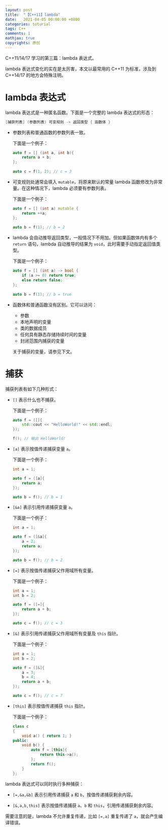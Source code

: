 ```yaml
---
layout: post
title:  "【C++11】lambda"
date:   2021-04-05 00:00:00 +0800
categories: toturial
tags: C++
comments: 1
mathjax: true
copyrights: 原创
---
```


C++11/14/17 学习的第三篇：lambda 表达式。

lambda 表达式变化的实在是太厉害，本文以最常用的 C++11 为标准，涉及到 C++14/17 的地方会特殊注明。

# lambda 表达式

lambda 表达式是一种匿名函数。下面是一个完整的 lambda 表达式的形态：

```cpp
[捕获列表] (参数列表) 可变规则 -> 返回类型 { 函数体 }
```

- 参数列表和普通函数的参数列表一致。

  下面是一个例子：

  ```cpp
  auto f = [] (int a, int b){
      return a + b;
  };
  	
  auto c = f(1, 2); // c = 3
  ```

- 可变规则处通常会填入 `mutable`，将原来默认的常量 lambda 函数修改为非常量。在这种情况下，lambda 必须要有参数列表。

  下面是一个例子：

  ```cpp
  auto f = [] (int a) mutable {
      return ++a;
  };
  	
  auto b = f(1); // b = 2
  ```

- lambda 会自动推导返回类型，一般情况下不用加。但如果函数体内有多个 `return` 语句，lambda 自动推导的结果为 `void`，此时需要手动指定返回值类型。

  下面是一个例子：

  ```cpp
  auto f = [] (int a) -> bool {
      if (a >= 0) return true;
      else return false;
  };
  	
  auto b = f(1); // b = true
  ```
  
- 函数体和普通函数没有区别。它可以访问：
  - 参数
  - 本地声明的变量
  - 类的数据成员
  - 任何具有静态存储持续时间的变量
  - 封闭范围内捕获的变量
  
  关于捕获的变量，请参见下文。

# 捕获

捕获列表有如下几种形式：

- `[]` 表示什么也不捕获。

  下面是一个例子：

  ```cpp
  auto f = ([]{ 
      std::cout << "HelloWorld!" << std::endl; 
  });
  
  f(); // 输出 HelloWorld!
  ```

- `[a]` 表示按值传递捕获变量 `a`。

  下面是一个例子：

  ```cpp
  int a = 1;
  
  auto f = ([a]{ 
      return a; 
  });
  
  auto b = f(); // b = 1
  ```

- `[&a]` 表示引用传递捕获变量 `a`。

  下面是一个例子：

  ```cpp
  int a = 1;
  
  auto f = ([&a]{ 
      a = 2;
      return a;
  });
  
  auto b = f(); // b = 2
  ```

- `[=]` 表示按值传递捕获父作用域所有变量。

  下面是一个例子：

  ```cpp
  int a = 1;
  int b = 2;
  
  auto f = ([=]{ 
      return a + b; 
  });
  
  auto c = f(); // c = 3
  ```

- `[&]` 表示引用传递捕获父作用域所有变量及 `this` 指针。

  下面是一个例子：

  ```cpp
  int a = 1;
  int b = 2;
  
  auto f = ([&]{ 
      a = 3;
      b = 4;
      return a + b; 
  });
  
  auto c = f(); // c = 7
  ```

- `[this]` 表示按值传递捕获 `this` 指针。

  下面是一个例子：
  
  ```cpp
  class c
  {
      void a() { return 1; }
  public:
      void b() {
          auto f = [this]{ 
              return this->a(); 
          };
          return f();
      }
  };
  ```

lambda 表达式可以同时执行多种捕获：

- `[=,&a,&b]` 表示引用传递捕获 `a` 和 `b`，按值传递捕获剩余内容。

- `[&,a,b,this]` 表示按值传递捕获 `a`、`b` 和 `this`，引用传递捕获剩余内容。

需要注意的是，lambda 不允许重复传递，比如 `[=,a]` 重复传递了 `a`，就会产生编译错误。

